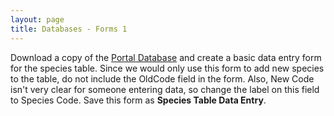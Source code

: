 ```yaml
---
layout: page
title: Databases - Forms 1
---
```


Download a copy of the [Portal
Database](http://www.programmingforbiologists.org/sites/programmingforbiologists.org/files/portal_database.accdb)
and create a basic data entry form for the species table. Since we would
only use this form to add new species to the table, do not include the
OldCode field in the form. Also, New Code isn't very clear for someone
entering data, so change the label on this field to Species Code. Save
this form as **Species Table Data Entry**.
